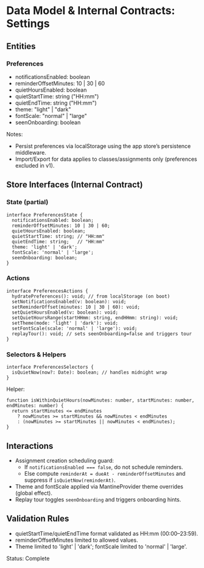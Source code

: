 # Data Model & Internal Contracts: Settings

## Entities

### Preferences
- notificationsEnabled: boolean
- reminderOffsetMinutes: 10 | 30 | 60
- quietHoursEnabled: boolean
- quietStartTime: string ("HH:mm")
- quietEndTime: string ("HH:mm")
- theme: "light" | "dark"
- fontScale: "normal" | "large"
- seenOnboarding: boolean

Notes:
- Persist preferences via localStorage using the app store’s persistence middleware.
- Import/Export for data applies to classes/assignments only (preferences excluded in v1).

## Store Interfaces (Internal Contract)

### State (partial)
```
interface PreferencesState {
  notificationsEnabled: boolean;
  reminderOffsetMinutes: 10 | 30 | 60;
  quietHoursEnabled: boolean;
  quietStartTime: string; // "HH:mm"
  quietEndTime: string;   // "HH:mm"
  theme: 'light' | 'dark';
  fontScale: 'normal' | 'large';
  seenOnboarding: boolean;
}
```

### Actions
```
interface PreferencesActions {
  hydratePreferences(): void; // from localStorage (on boot)
  setNotificationsEnabled(v: boolean): void;
  setReminderOffset(minutes: 10 | 30 | 60): void;
  setQuietHoursEnabled(v: boolean): void;
  setQuietHoursRange(startHHmm: string, endHHmm: string): void;
  setTheme(mode: 'light' | 'dark'): void;
  setFontScale(scale: 'normal' | 'large'): void;
  replayTour(): void; // sets seenOnboarding=false and triggers tour
}
```

### Selectors & Helpers
```
interface PreferencesSelectors {
  isQuietNow(now?: Date): boolean; // handles midnight wrap
}
```
Helper:
```
function isWithinQuietHours(nowMinutes: number, startMinutes: number, endMinutes: number) {
  return startMinutes <= endMinutes
    ? nowMinutes >= startMinutes && nowMinutes < endMinutes
    : (nowMinutes >= startMinutes || nowMinutes < endMinutes);
}
```

## Interactions
- Assignment creation scheduling guard:
  - If `notificationsEnabled === false`, do not schedule reminders.
  - Else compute `reminderAt = dueAt - reminderOffsetMinutes` and suppress if `isQuietNow(reminderAt)`.
- Theme and fontScale applied via MantineProvider theme overrides (global effect).
- Replay tour toggles `seenOnboarding` and triggers onboarding hints.

## Validation Rules
- quietStartTime/quietEndTime format validated as HH:mm (00:00–23:59).
- reminderOffsetMinutes limited to allowed values.
- Theme limited to 'light' | 'dark'; fontScale limited to 'normal' | 'large'.

Status: Complete
